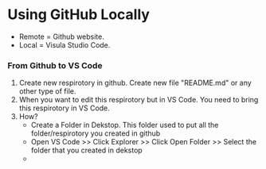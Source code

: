 # Using GitHub Locally

- Remote = Github website.
- Local  = Visula Studio Code.

### From Github to VS Code

1. Create new respirotory in github. Create new file "README.md" or any other type of file.
2. When you want to edit this respirotory but in VS Code. You need to bring this respirotory in VS Code.
3. How?
   - Create a Folder in Dekstop. This folder used to put all the folder/respirotory you created in github
   - Open VS Code >> Click Explorer >> Click Open Folder >> Select the folder that you created in dekstop
   - 
  
